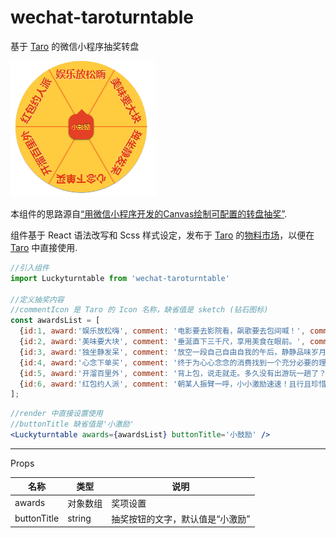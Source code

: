 # wechat-taroturntable
基于 [Taro](https://taro.jd.com/) 的微信小程序抽奖转盘

![demo 001](./demo.PNG)

本组件的思路源自[“用微信小程序开发的Canvas绘制可配置的转盘抽奖”](https://github.com/givebest/wechat-turntalbe-canvas).

组件基于 React 语法改写和 Scss 样式设定，发布于 [Taro](https://taro.jd.com/) 的[物料市场](https://taro-ext.jd.com/)，以便在 [Taro](https://taro.jd.com/) 中直接使用.

```javascript
//引入组件
import Luckyturntable from 'wechat-taroturntable'

//定义抽奖内容
//commentIcon 是 Taro 的 Icon 名称，缺省值是 sketch (钻石图标)
const awardsList = [
  {id:1, award:'娱乐放松嗨', comment: '电影要去影院看，飙歌要去包间喊！', commentIcon: 'sound'},
  {id:2, award:'美味要大块', comment: '垂涎直下三千尺，享用美食在眼前。', commentIcon: 'heart'},
  {id:3, award:'独坐静发呆', comment: '放空一段自己自由自我的午后，静静品味岁月静好。', commentIcon: 'user'},
  {id:4, award:'心念下单买', comment: '终于为心心念念的消费找到一个充分必要的理由！', commentIcon: 'shopping-cart'},
  {id:5, award:'开溜百里外', comment: '背上包，说走就走。多久没有出游玩一趟了？', commentIcon: 'image'},
  {id:6, award:'红包约人派', comment: '朝某人振臂一呼，小小激励速速！且行且珍惜.'}
];

```

```jsx
//render 中直接设置使用
//buttonTitle 缺省值是'小激励'
<Luckyturntable awards={awardsList} buttonTitle='小鼓励' />
```

---

Props

| 名称  | 类型 | 说明 |
| ---------- | ------------- | ------------- |
| awards  | 对象数组  | 奖项设置  |
| buttonTitle  | string  | 抽奖按钮的文字，默认值是“小激励”  |
